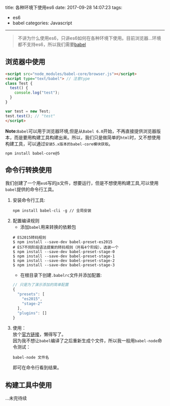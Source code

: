 title: 各种环境下使用es6
date: 2017-09-28 14:07:23
tags: 
- es6
- babel
categories: Javascript
---
>不讲为什么使用es6，只讲es6如何在各种环境下使用。目前浏览器...环境都不支持es6，所以我们需要[babel](http://babeljs.cn/)

## 浏览器中使用
``` html
<script src="node_modules/babel-core/browser.js"></script>
<script type="text/babel"> // 注意type
class Test {
  test() {
    console.log("test");
  }
}

var test = new Test;
test.test(); // "test"
</script>
```
**Note:**`Babel`可以用于浏览器环境,但是从`Babel 6.0`开始，不再直接提供浏览器版本，而是要用构建工具构建出来。所以，我们只是做简单的`html`时，又不想使用构建工具，可以通过`安装5.x版本的babel-core模块获取`。
``` shell
npm install babel-core@5
```
<!-- more -->
## 命令行转换使用
我们创建了一个用`es6`写的js文件，想要运行，但是不想使用构建工具,可以使用`babel`提供的命令行工具。  
1. 安装命令行工具:
    ``` shell
    npm install babel-cli -g // 全局安装
    ```
2. 配置编译规则
    - 添加`babel`用来转换的依赖包
    ``` shell
    # ES2015转码规则
    $ npm install --save-dev babel-preset-es2015
    # ES7不同阶段语法提案的转码规则（共有4个阶段），选装一个
    $ npm install --save-dev babel-preset-stage-0
    $ npm install --save-dev babel-preset-stage-1
    $ npm install --save-dev babel-preset-stage-2
    $ npm install --save-dev babel-preset-stage-3
    ```
    - 在根目录下创建`.babelrc`文件并添加配置:  
    ``` js
    // 只是为了演示添加的简单配置
    {
      "presets": [
        "es2015",
        "stage-2"
      ],
      "plugins": []
    }
    ```
3. 使用：  
    放个[官方链接](http://babeljs.cn/docs/usage/cli/)，懒得写了。  
    因为我不想让`babel`编译了之后重新生成个文件，所以我一般用`babel-node`命令测试：
    ``` shell
    babel-node 文件名
    ```
    即可在命令行看到结果。

## 构建工具中使用
...未完待续